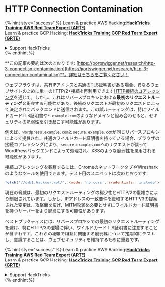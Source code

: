 # HTTP Connection Contamination

{% hint style="success" %}
Learn & practice AWS Hacking:<img src="/.gitbook/assets/arte.png" alt="" data-size="line">[**HackTricks Training AWS Red Team Expert (ARTE)**](https://training.hacktricks.xyz/courses/arte)<img src="/.gitbook/assets/arte.png" alt="" data-size="line">\
Learn & practice GCP Hacking: <img src="/.gitbook/assets/grte.png" alt="" data-size="line">[**HackTricks Training GCP Red Team Expert (GRTE)**<img src="/.gitbook/assets/grte.png" alt="" data-size="line">](https://training.hacktricks.xyz/courses/grte)

<details>

<summary>Support HackTricks</summary>

* Check the [**subscription plans**](https://github.com/sponsors/carlospolop)!
* **Join the** 💬 [**Discord group**](https://discord.gg/hRep4RUj7f) or the [**telegram group**](https://t.me/peass) or **follow** us on **Twitter** 🐦 [**@hacktricks\_live**](https://twitter.com/hacktricks\_live)**.**
* **Share hacking tricks by submitting PRs to the** [**HackTricks**](https://github.com/carlospolop/hacktricks) and [**HackTricks Cloud**](https://github.com/carlospolop/hacktricks-cloud) github repos.

</details>
{% endhint %}

**この記事の要約は次のとおりです: [https://portswigger.net/research/http-3-connection-contamination](https://portswigger.net/research/http-3-connection-contamination)**。詳細はそちらをご覧ください！

ウェブブラウザは、共有IPアドレスと共通のTLS証明書がある場合、異なるウェブサイトのために単一のHTTP/2+接続を再利用できます[HTTP接続のコアレッシング](https://daniel.haxx.se/blog/2016/08/18/http2-connection-coalescing)を通じて。しかし、これはリバースプロキシにおける**最初のリクエストルーティング**と衝突する可能性があり、後続のリクエストが最初のリクエストによって決定されたバックエンドに送信されます。この誤ルーティングは、特にワイルドカードTLS証明書や`*.example.com`のようなドメインと組み合わせると、セキュリティの脆弱性を引き起こす可能性があります。

例えば、`wordpress.example.com`と`secure.example.com`が同じリバースプロキシによって提供され、共通のワイルドカード証明書を持っている場合、ブラウザの接続コアレッシングにより、`secure.example.com`へのリクエストが誤ってWordPressバックエンドによって処理され、XSSのような脆弱性を悪用される可能性があります。

接続コアレッシングを観察するには、ChromeのネットワークタブやWiresharkのようなツールを使用できます。テスト用のスニペットは次のとおりです:
```javascript
fetch('//sub1.hackxor.net/', {mode: 'no-cors', credentials: 'include'}).then(()=>{ fetch('//sub2.hackxor.net/', {mode: 'no-cors', credentials: 'include'}) })
```
現在の脅威は、最初のリクエストルーティングの稀少性とHTTP/2の複雑さにより制限されています。しかし、IPアドレスの一致要件を緩和するHTTP/3の提案された変更は、攻撃面を広げ、MITM攻撃を必要とせずにワイルドカード証明書を持つサーバーをより脆弱にする可能性があります。

ベストプラクティスには、リバースプロキシでの最初のリクエストルーティングを避け、特にHTTP/3の登場に伴い、ワイルドカードTLS証明書に注意することが含まれます。これらの複雑で相互に関連する脆弱性について定期的にテストし、意識することは、ウェブセキュリティを維持するために重要です。

{% hint style="success" %}
Learn & practice AWS Hacking:<img src="/.gitbook/assets/arte.png" alt="" data-size="line">[**HackTricks Training AWS Red Team Expert (ARTE)**](https://training.hacktricks.xyz/courses/arte)<img src="/.gitbook/assets/arte.png" alt="" data-size="line">\
Learn & practice GCP Hacking: <img src="/.gitbook/assets/grte.png" alt="" data-size="line">[**HackTricks Training GCP Red Team Expert (GRTE)**<img src="/.gitbook/assets/grte.png" alt="" data-size="line">](https://training.hacktricks.xyz/courses/grte)

<details>

<summary>Support HackTricks</summary>

* Check the [**subscription plans**](https://github.com/sponsors/carlospolop)!
* **Join the** 💬 [**Discord group**](https://discord.gg/hRep4RUj7f) or the [**telegram group**](https://t.me/peass) or **follow** us on **Twitter** 🐦 [**@hacktricks\_live**](https://twitter.com/hacktricks\_live)**.**
* **Share hacking tricks by submitting PRs to the** [**HackTricks**](https://github.com/carlospolop/hacktricks) and [**HackTricks Cloud**](https://github.com/carlospolop/hacktricks-cloud) github repos.

</details>
{% endhint %}

